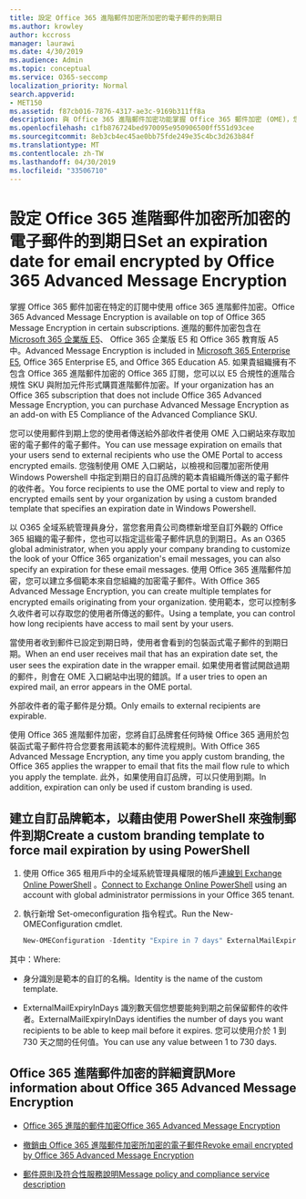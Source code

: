 ```yaml
---
title: 設定 Office 365 進階郵件加密所加密的電子郵件的到期日
ms.author: krowley
author: kccross
manager: laurawi
ms.date: 4/30/2019
ms.audience: Admin
ms.topic: conceptual
ms.service: O365-seccomp
localization_priority: Normal
search.appverid:
- MET150
ms.assetid: f87cb016-7876-4317-ae3c-9169b311ff8a
description: 與 Office 365 進階郵件加密功能掌握 Office 365 郵件加密 (OME)，您可以擴充您的電子郵件安全性設定的自訂品牌範本透過電子郵件到期日。
ms.openlocfilehash: c1fb876724bed970095e950906500ff551d93cee
ms.sourcegitcommit: 8eb3cb4ec45ae0bb75fde249e35c4bc3d263b84f
ms.translationtype: MT
ms.contentlocale: zh-TW
ms.lasthandoff: 04/30/2019
ms.locfileid: "33506710"
---
```

# <a name="set-an-expiration-date-for-email-encrypted-by-office-365-advanced-message-encryption"></a><span data-ttu-id="4be73-103">設定 Office 365 進階郵件加密所加密的電子郵件的到期日</span><span class="sxs-lookup"><span data-stu-id="4be73-103">Set an expiration date for email encrypted by Office 365 Advanced Message Encryption</span></span>

<span data-ttu-id="4be73-104">掌握 Office 365 郵件加密在特定的訂閱中使用 office 365 進階郵件加密。</span><span class="sxs-lookup"><span data-stu-id="4be73-104">Office 365 Advanced Message Encryption is available on top of Office 365 Message Encryption in certain subscriptions.</span></span> <span data-ttu-id="4be73-105">進階的郵件加密包含在[Microsoft 365 企業版 E5](https://www.microsoft.com/microsoft-365/enterprise/home)、 Office 365 企業版 E5 和 Office 365 教育版 A5 中。</span><span class="sxs-lookup"><span data-stu-id="4be73-105">Advanced Message Encryption is included in [Microsoft 365 Enterprise E5](https://www.microsoft.com/microsoft-365/enterprise/home), Office 365 Enterprise E5, and Office 365 Education A5.</span></span> <span data-ttu-id="4be73-106">如果貴組織擁有不包含 Office 365 進階郵件加密的 Office 365 訂閱，您可以以 E5 合規性的進階合規性 SKU 與附加元件形式購買進階郵件加密。</span><span class="sxs-lookup"><span data-stu-id="4be73-106">If your organization has an Office 365 subscription that does not include Office 365 Advanced Message Encryption, you can purchase Advanced Message Encryption as an add-on with E5 Compliance of the Advanced Compliance SKU.</span></span>

<span data-ttu-id="4be73-107">您可以使用郵件到期上您的使用者傳送給外部收件者使用 OME 入口網站來存取加密的電子郵件的電子郵件。</span><span class="sxs-lookup"><span data-stu-id="4be73-107">You can use message expiration on emails that your users send to external recipients who use the OME Portal to access encrypted emails.</span></span> <span data-ttu-id="4be73-108">您強制使用 OME 入口網站，以檢視和回覆加密所使用 Windows Powershell 中指定到期日的自訂品牌的範本貴組織所傳送的電子郵件的收件者。</span><span class="sxs-lookup"><span data-stu-id="4be73-108">You force recipients to use the OME portal to view and reply to encrypted emails sent by your organization by using a custom branded template that specifies an expiration date in Windows Powershell.</span></span>

<span data-ttu-id="4be73-109">以 O365 全域系統管理員身分，當您套用貴公司商標新增至自訂外觀的 Office 365 組織的電子郵件，您也可以指定這些電子郵件訊息的到期日。</span><span class="sxs-lookup"><span data-stu-id="4be73-109">As an O365 global administrator, when you apply your company branding to customize the look of your Office 365 organization's email messages, you can also specify an expiration for these email messages.</span></span> <span data-ttu-id="4be73-110">使用 Office 365 進階郵件加密，您可以建立多個範本來自您組織的加密電子郵件。</span><span class="sxs-lookup"><span data-stu-id="4be73-110">With Office 365 Advanced Message Encryption, you can create multiple templates for encrypted emails originating from your organization.</span></span> <span data-ttu-id="4be73-111">使用範本，您可以控制多久收件者可以存取您的使用者所傳送的郵件。</span><span class="sxs-lookup"><span data-stu-id="4be73-111">Using a template, you can control how long recipients have access to mail sent by your users.</span></span>

<span data-ttu-id="4be73-112">當使用者收到郵件已設定到期日時，使用者會看到的包裝函式電子郵件的到期日期。</span><span class="sxs-lookup"><span data-stu-id="4be73-112">When an end user receives mail that has an expiration date set, the user sees the expiration date in the wrapper email.</span></span> <span data-ttu-id="4be73-113">如果使用者嘗試開啟過期的郵件，則會在 OME 入口網站中出現的錯誤。</span><span class="sxs-lookup"><span data-stu-id="4be73-113">If a user tries to open an expired mail, an error appears in the OME portal.</span></span>

<span data-ttu-id="4be73-114">外部收件者的電子郵件是分類。</span><span class="sxs-lookup"><span data-stu-id="4be73-114">Only emails to external recipients are expirable.</span></span>

<span data-ttu-id="4be73-115">使用 Office 365 進階郵件加密，您將自訂品牌套任何時候 Office 365 適用於包裝函式電子郵件符合您要套用該範本的郵件流程規則。</span><span class="sxs-lookup"><span data-stu-id="4be73-115">With Office 365 Advanced Message Encryption, any time you apply custom branding, the Office 365 applies the wrapper to email that fits the mail flow rule to which you apply the template.</span></span> <span data-ttu-id="4be73-116">此外，如果使用自訂品牌，可以只使用到期。</span><span class="sxs-lookup"><span data-stu-id="4be73-116">In addition, expiration can only be used if custom branding is used.</span></span>

## <a name="create-a-custom-branding-template-to-force-mail-expiration-by-using-powershell"></a><span data-ttu-id="4be73-117">建立自訂品牌範本，以藉由使用 PowerShell 來強制郵件到期</span><span class="sxs-lookup"><span data-stu-id="4be73-117">Create a custom branding template to force mail expiration by using PowerShell</span></span>

1. <span data-ttu-id="4be73-118">使用 Office 365 租用戶中的全域系統管理員權限的帳戶[連線到 Exchange Online PowerShell](https://docs.microsoft.com/en-us/powershell/exchange/exchange-online/connect-to-exchange-online-powershell/connect-to-exchange-online-powershell) 。</span><span class="sxs-lookup"><span data-stu-id="4be73-118">[Connect to Exchange Online PowerShell](https://docs.microsoft.com/en-us/powershell/exchange/exchange-online/connect-to-exchange-online-powershell/connect-to-exchange-online-powershell) using an account with global administrator permissions in your Office 365 tenant.</span></span>

2. <span data-ttu-id="4be73-119">執行新增 Set-omeconfiguration 指令程式。</span><span class="sxs-lookup"><span data-stu-id="4be73-119">Run the New-OMEConfiguration cmdlet.</span></span>

     ```powershell
     New-OMEConfiguration -Identity "Expire in 7 days" ExternalMailExpiryInDays 7
     ```

<span data-ttu-id="4be73-120">其中：</span><span class="sxs-lookup"><span data-stu-id="4be73-120">Where:</span></span>

- <span data-ttu-id="4be73-121">身分識別是範本的自訂的名稱。</span><span class="sxs-lookup"><span data-stu-id="4be73-121">Identity is the name of the custom template.</span></span>

- <span data-ttu-id="4be73-122">ExternalMailExpiryInDays 識別數天個您想要能夠到期之前保留郵件的收件者。</span><span class="sxs-lookup"><span data-stu-id="4be73-122">ExternalMailExpiryInDays identifies the number of days you want recipients to be able to keep mail before it expires.</span></span> <span data-ttu-id="4be73-123">您可以使用介於 1 到 730 天之間的任何值。</span><span class="sxs-lookup"><span data-stu-id="4be73-123">You can use any value between 1 to 730 days.</span></span>

## <a name="more-information-about-office-365-advanced-message-encryption"></a><span data-ttu-id="4be73-124">Office 365 進階郵件加密的詳細資訊</span><span class="sxs-lookup"><span data-stu-id="4be73-124">More information about Office 365 Advanced Message Encryption</span></span>

- [<span data-ttu-id="4be73-125">Office 365 進階的郵件加密</span><span class="sxs-lookup"><span data-stu-id="4be73-125">Office 365 Advanced Message Encryption</span></span>](ome-advanced-message-encryption.md)

- [<span data-ttu-id="4be73-126">撤銷由 Office 365 進階郵件加密所加密的電子郵件</span><span class="sxs-lookup"><span data-stu-id="4be73-126">Revoke email encrypted by Office 365 Advanced Message Encryption</span></span>](revoke-ome-encrypted-mail.md)

- [<span data-ttu-id="4be73-127">郵件原則及符合性服務說明</span><span class="sxs-lookup"><span data-stu-id="4be73-127">Message policy and compliance service description</span></span>](https://docs.microsoft.com/en-us/office365/servicedescriptions/exchange-online-service-description/message-policy-and-compliance)